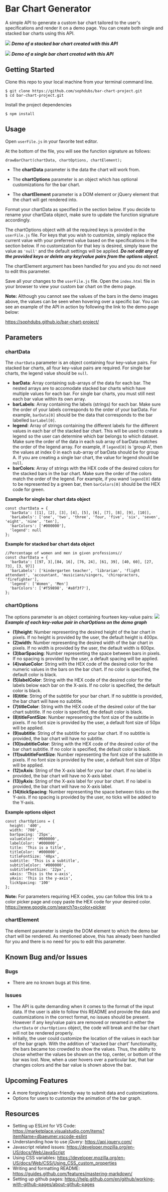 # Bar Chart Generator

 A simple API to generate a custom bar chart tailored to the user's specifications and render it on a demo page. You can create both single and stacked bar charts using this API.

 ![](images/stacked.png)
***Demo of a stacked bar chart created with this API***

 ![](images/single.png)
 ***Demo of a single bar chart created with this API***

 ## Getting Started

 Clone this repo to your local machine from your terminal command line.
 ```
 $ git clone https://github.com/sophdubs/bar-chart-project.git
 $ cd bar-chart-project.git
 ```

Install the project dependencies 
```
$ npm install
```

## Usage

Open `userFile.js` in your favorite text editor.

At the bottom of the file, you will see the function signature as follows: 

```
drawBarChart(chartData, chartOptions, chartElement);
```

- The **chartData** parameter is the data the chart will work from. 

- The **chartOptions** parameter is an object which has optional customizations for the bar chart. 

- The **chartElement** parameter is a DOM element or jQuery element that the chart will get rendered into.

Format your chartData as specified in the section below. If you decide to rename your chartData object, make sure to update the function signature accordingly.

The chartOptions object with all the required keys is provided in the `userFile.js` file. For keys that you wish to customize, simply replace the current value with your preferred value based on the specifications in the section below. If no customization for that key is desired, simply leave the value as `'null'` and the default settings will be applied. ***Do not edit any of the provided keys or  delete any key/value pairs from the options object.***

The chartElement argument has been handled for you and you do not need to edit this parameter.

Save all your changes to the `userFile.js` file. Open the `index.html` file in your browser to view your custom bar chart on the demo page.

**Note:** Although you cannot see the values of the bars in the demo images above, the values can be seen when hovering over a specific bar. You can see an example of the API in action by following the link to the demo page below:

https://sophdubs.github.io/bar-chart-project/

## Parameters

### chartData 
The `chartData` parameter is an object containing four key-value pairs. For stacked bar charts, all four key-value pairs are required. For single bar charts, the legend value should be `null`.
- **barData**: Array containing sub-arrays of the data for each bar. The nested arrays are to accomodate stacked bar charts which have multiple values for each bar. For single bar charts, you must still nest each bar value within its own array.  
- **barLabels**: Array containing the labels (strings) for each bar. Make sure the order of your labels corresponds to the order of your barData. For example, `barData[0]` should be the data that corresponds to the bar labelled `barLabel[0]`.
- **legend**: Array of strings containing the different labels for the different values in each bar of the stacked bar chart. This will be used to create a legend so the user can determine which bar belongs to which dataset. Make sure the order of the data in each sub array of barData matches the order of the legend array. For example, if `legend[0]` is 'group A', then the values at index 0 in each sub-array of barData should be for group A. If you are creating a single bar chart, the value for legend should be `null`.
- **barColors**: Array of strings with the HEX code of the desired colors for the stacked bars in the bar chart. Make sure the order of the colors match the order of the legend. For example, if you wand `legend[0]` data to be represented by a green bar, then `barColors[0]` should be the HEX code for green.

**Example for single bar chart data object**
```
const chartData = {
  'barData': [[1], [2], [3], [4], [5], [6], [7], [8], [9], [10]],
  'barLabels': ['one', 'two', 'three', 'four, 'five', 'six', 'seven', 'eight', 'nine', 'ten'],
  'barColors': ['#000000'],
  'legend': null
};
```
**Example for stacked bar chart data object**
```
//Percentage of women and men in given professions//
const chartData = {
  'barData': [[97, 3],[84, 16], [76, 24], [61, 39], [40, 60], [27, 73], [3, 97]]
  'barLabels': ['kindergarten teacher', 'librarian', 'flight attendant', 'accountant, 'musicians/singers, 'chiropractors, 'firefighter'],
  'legend': ['Women', 'Men']
  'barColors': ['#f59898', '#a8f3f7'],
};
```

### chartOptions
The options parameter is an object containing fourteen key-value pairs:
![](images/stacked-with-labels.png)
***Example of each key-value pair in charOptions on the demo graph***

- **(1)height**: Number representing the desired height of the bar chart in pixels. If no height is provided by the user, the default height is 400px. 
- **(2)width**: Number representing the desired width of the bar chart in pixels. If no width is provided by the user, the default width is 600px.  
- **(3)barSpacing**: Number representing the space between bars in pixels. If no spacing is provided by the user, a default spacing will be applied. 
- **(4)valueColor**: String with the HEX code of the desired color for the numeric values in the bars on the bar chart. If no color is specified, the default color is black. 
- **(5)labelColor**: String with the HEX code of the desired color for the labels below each bar on the X-axis. If no color is specified, the default color is black. 
- **(6)title**: String of the subtitle for your bar chart. If no subtitle is provided, the bar chart will have no subtitle.
- **(7)titleColor**: String with the HEX code of the desired color of the bar chart subtitle. If no color is specified, the default color is black.
- **(8)titleFontSize**: Number representing the font size of the subtitle in pixels. If no font size is provided by the user, a default font size of 50px will be applied.
- **(9)subtitle**: String of the subtitle for your bar chart. If no subtitle is provided, the bar chart will have no subtitle.
- **(10)subtitleColor**: String with the HEX code of the desired color of the bar chart subtitle. If no color is specified, the default color is black.
- **(11)subtitleFontSize**: Number representing the font size of the subtitle in pixels. If no font size is provided by the user, a default font size of 30px will be applied. 
- **(12)xAxis**: String of the X-axis label for your bar chart. If no label is provided, the bar chart will have no X-axis label.
- **(13)yAxis**: String of the X-axis label for your bar chart. If no label is provided, the bar chart will have no X-axis label.
- **(14)tickSpacing**: Number representing the space between ticks on the Y-axis. If no spacing is provided by the user, no ticks will be added to the Y-axis. 

**Example options object**
```
const chartOptions = {
  height: '400',
  width: '700',
  barSpacing: '25px',
  valueColor: '#000000',
  labelColor: '#000000',
  title: 'This is a title',
  titleColor: '#000000',
  titleFontSize: '40px',
  subtitle: 'This is a subtitle',
  subtitleColor: '#000000',
  subtitleFontSize: '22px',
  xAxis: 'This is the x-axis',
  yAxis: 'This is the y-axis',
  tickSpacing: '100'
};
```
**Note:**
For parameters requiring HEX codes, you can follow this link to a color picker page and copy paste the HEX code for your desired color. 
https://www.google.com/search?q=color+picker 

### chartElement 
The element parameter is simple the DOM element to which the demo bar chart will be rendered. As mentioned above, this has already been handled for you and there is no need for you to edit this parameter. 

## Known Bug and/or Issues
### Bugs
- There are no known bugs at this time.
### Issues
- The API is quite demanding when it comes to the format of the input data. If the user is able to follow this README and provide the data and customizations in the correct format, no issues should be present. However if any key/value pairs are removed or renamed in either the `chartData` or `chartOptions` object, the code will break and the bar chart will not be rendered properly.
- Initially, the user could customize the location of the values in each bar of the bar graph. With the addition of 'stacked bar chart' functionality, the bars became too crowded to show the values. Thus, the ability to chose whether the values be shown on the top, center, or bottom of the bar was lost. Now, when a user hovers over a particular bar, that bar changes colors and the bar value is shown above the bar.

## Upcoming Features
- A more forgiving/user-friendly way to submit data and customizations.
- Options for users to customize the animation of the bar graph. 

## Resources
- Setting up ESLint for VS Code: https://marketplace.visualstudio.com/items?itemName=dbaeumer.vscode-eslint
- Understanding how to use jQuery: https://api.jquery.com/
- Javascript related issues: https://developer.mozilla.org/en-US/docs/Web/JavaScript
- Using CSS variables: https://developer.mozilla.org/en-US/docs/Web/CSS/Using_CSS_custom_properties
- Writing and formatting README: https://guides.github.com/features/mastering-markdown/
- Setting up github pages: https://help.github.com/en/github/working-with-github-pages/about-github-pages






